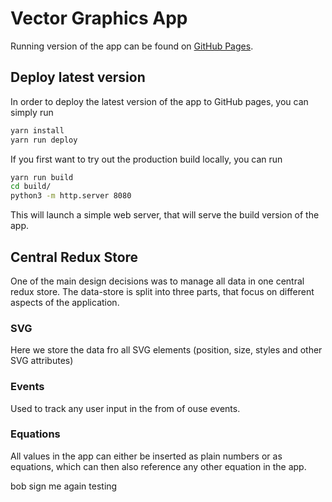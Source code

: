 # Vector Graphics App

Running version of the app can be found on [GitHub Pages](https://monkeyapproved.github.io/VectorGraphics/).

## Deploy latest version

In order to deploy the latest version of the app to GitHub pages, you can simply run

```bash
yarn install
yarn run deploy
```

If you first want to try out the production build locally, you can run

```bash
yarn run build
cd build/
python3 -m http.server 8080
```

This will launch a simple web server, that will serve the build version of the app.

## Central Redux Store

One of the main design decisions was to manage all data in one central redux store.
The data-store is split into three parts, that focus on different aspects of the application.

### SVG

Here we store the data fro all SVG elements (position, size, styles and other SVG attributes)

### Events

Used to track any user input in the from of ouse events.

### Equations

All values in the app can either be inserted as plain numbers or as equations, which can then also reference
any other equation in the app.

bob sign me again testing
